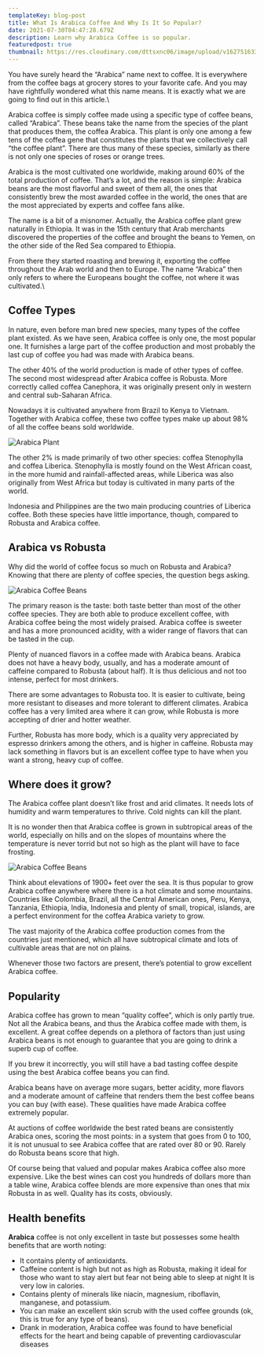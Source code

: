 ```yaml
---
templateKey: blog-post
title: What Is Arabica Coffee And Why Is It So Popular?
date: 2021-07-30T04:47:28.679Z
description: Learn why Arabica Coffee is so popular.
featuredpost: true
thumbnail: https://res.cloudinary.com/dttsxnc06/image/upload/v1627516333/Coffee%20Affiliate%20Site/Products/Coffee%20Beans/Arabica%20Coffee/arabica-plant-flower_ci6g6h.jpg
---
```

You have surely heard the “Arabica” name next to coffee. It is everywhere from the coffee bags at grocery stores to your favorite cafe. And you may have rightfully wondered what this name means. It is exactly what we are going to find out in this article.\

Arabica coffee is simply coffee made using a specific type of coffee beans, called “Arabica”. These beans take the name from the species of the plant that produces them, the coffea Arabica. This plant is only one among a few tens of the coffea gene that constitutes the plants that we collectively call “the coffee plant”. There are thus many of these species, similarly as there is not only one species of roses or orange trees.  

Arabica is the most cultivated one worldwide, making around 60% of the total production of coffee. That’s a lot, and the reason is simple: Arabica beans are the most flavorful and sweet of them all, the ones that consistently brew the most awarded coffee in the world, the ones that are the most appreciated by experts and coffee fans alike.   

The name is a bit of a misnomer. Actually, the Arabica coffee plant grew naturally in Ethiopia. It was in the 15th century that Arab merchants discovered the properties of the coffee and brought the beans to Yemen, on the other side of the Red Sea compared to Ethiopia.  

From there they started roasting and brewing it, exporting the coffee throughout the Arab world and then to Europe. The name “Arabica” then only refers to where the Europeans bought the coffee, not where it was cultivated.\

## Coffee Types

In nature, even before man bred new species, many types of the coffee plant existed. As we have seen, Arabica coffee is only one, the most popular one. It furnishes a large part of the coffee production and most probably the last cup of coffee you had was made with Arabica beans.

The other 40% of the world production is made of other types of coffee. The second most widespread after Arabica coffee is Robusta. More correctly called coffea Canephora, it was originally present only in western and central sub-Saharan Africa. 

Nowadays it is cultivated anywhere from Brazil to Kenya to Vietnam. Together with Arabica coffee, these two coffee types make up about 98% of all the coffee beans sold worldwide.

![Arabica Plant](https://res.cloudinary.com/dttsxnc06/image/upload/v1627516333/Coffee%20Affiliate%20Site/Products/Coffee%20Beans/Arabica%20Coffee/coffee-saplings-500x334_1_anc9te.jpg "Arabica Coffee Plant")

The other 2% is made primarily of two other species: coffea Stenophylla and coffea Liberica. Stenophylla is mostly found on the West African coast, in the more humid and rainfall-affected areas, while Liberica was also originally from West Africa but today is cultivated in many parts of the world. 

Indonesia and Philippines are the two main producing countries of Liberica coffee. Both these species have little importance, though, compared to Robusta and Arabica coffee.

## Arabica vs Robusta

Why did the world of coffee focus so much on Robusta and Arabica? Knowing that there are plenty of coffee species, the question begs asking.

![Arabica Coffee Beans](https://res.cloudinary.com/dttsxnc06/image/upload/v1627516333/Coffee%20Affiliate%20Site/Products/Coffee%20Beans/Arabica%20Coffee/arabica-and-robusta-coffee-bean-500x298_ro2xvk.jpg "Arabica Coffee Beans")

The primary reason is the taste: both taste better than most of the other coffee species. They are both able to produce excellent coffee, with Arabica coffee being the most widely praised. Arabica coffee is sweeter and has a more pronounced acidity, with a wider range of flavors that can be tasted in the cup. 

Plenty of nuanced flavors in a coffee made with Arabica beans. Arabica does not have a heavy body, usually, and has a moderate amount of caffeine compared to Robusta (about half). It is thus delicious and not too intense, perfect for most drinkers.

There are some advantages to Robusta too. It is easier to cultivate, being more resistant to diseases and more tolerant to different climates. Arabica coffee has a very limited area where it can grow, while Robusta is more accepting of drier and hotter weather. 

Further, Robusta has more body, which is a quality very appreciated by espresso drinkers among the others, and is higher in caffeine. Robusta may lack something in flavors but is an excellent coffee type to have when you want a strong, heavy cup of coffee.

## Where does it grow?

The Arabica coffee plant doesn’t like frost and arid climates. It needs lots of humidity and warm temperatures to thrive. Cold nights can kill the plant.

It is no wonder then that Arabica coffee is grown in subtropical areas of the world, especially on hills and on the slopes of mountains where the temperature is never torrid but not so high as the plant will have to face frosting. 

![Arabica Coffee Beans](https://res.cloudinary.com/dttsxnc06/image/upload/v1627516333/Coffee%20Affiliate%20Site/Products/Coffee%20Beans/Arabica%20Coffee/arabica-coffee-beans-500x375_lqcidx.jpg "Arabica Coffee Beans")

Think about elevations of 1900+ feet over the sea. It is thus popular to grow Arabica coffee anywhere where there is a hot climate and some mountains. Countries like Colombia, Brazil, all the Central American ones, Peru, Kenya, Tanzania, Ethiopia, India, Indonesia and plenty of small, tropical, islands, are a perfect environment for the coffea Arabica variety to grow. 

The vast majority of the Arabica coffee production comes from the countries just mentioned, which all have subtropical climate and lots of cultivable areas that are not on plains.

Whenever those two factors are present, there’s potential to grow excellent Arabica coffee.

## Popularity

Arabica coffee has grown to mean “quality coffee”, which is only partly true. Not all the Arabica beans, and thus the Arabica coffee made with them, is excellent. A great coffee depends on a plethora of factors than just using Arabica beans is not enough to guarantee that you are going to drink a superb cup of coffee. 

If you brew it incorrectly, you will still have a bad tasting coffee despite using the best Arabica coffee beans you can find.

Arabica beans have on average more sugars, better acidity, more flavors and a moderate amount of caffeine that renders them the best coffee beans you can buy (with ease). These qualities have made Arabica coffee extremely popular. 



At auctions of coffee worldwide the best rated beans are consistently Arabica ones, scoring the most points: in a system that goes from 0 to 100, it is not unusual to see Arabica coffee that are rated over 80 or 90. Rarely do Robusta beans score that high.



Of course being that valued and popular makes Arabica coffee also more expensive. Like the best wines can cost you hundreds of dollars more than a table wine, Arabica coffee blends are more expensive than ones that mix Robusta in as well. Quality has its costs, obviously.

## Health benefits

**Arabica** coffee is not only excellent in taste but possesses some health benefits that are worth noting:

* It contains plenty of antioxidants.
* Caffeine content is high but not as high as Robusta, making it ideal for those who want to stay alert but fear not being able to sleep at night
  It is very low in calories.
* Contains plenty of minerals like niacin, magnesium, riboflavin, manganese, and potassium.
* You can make an excellent skin scrub with the used coffee grounds (ok, this is true for any type of beans).
* Drank in moderation, Arabica coffee was found to have beneficial effects for the heart and being capable of preventing cardiovascular diseases